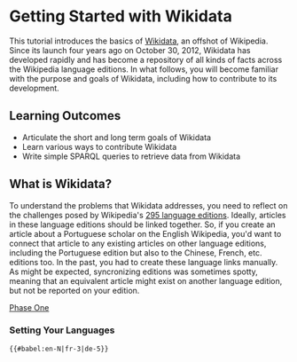 # Getting Started with Wikidata

This tutorial introduces the basics of [Wikidata](https://www.wikidata.org/wiki/Wikidata:Main_Page), an offshot of Wikipedia. Since its launch four years ago on October 30, 2012, Wikidata has developed rapidly and has become a repository of all kinds of facts across the Wikipedia language editions. In what follows, you will become familiar with the purpose and goals of Wikidata, including how to contribute to its development.

## Learning Outcomes

* Articulate the short and long term goals of Wikidata
* Learn various ways to contribute Wikidata
* Write simple SPARQL queries to retrieve data from Wikidata

## What is Wikidata?

To understand the problems that Wikidata addresses, you need to reflect on the challenges posed by Wikipedia's [295 language editions](https://en.wikipedia.org/wiki/List_of_Wikipedias). Ideally, articles in these language editions should be linked together. So, if you create an article about a Portuguese scholar on the English Wikipedia, you'd want to connect that article to any existing articles on other language editions, including the Portuguese edition but also to the Chinese, French, etc. editions too. In the past, you had to create these language links manually. As might be expected, syncronizing editions was sometimes spotty, meaning that an equivalent article might exist on another language edition, but not be reported on your edition. 

[Phase One](https://en.wikipedia.org/wiki/Wikidata#Phase_1) 


### Setting Your Languages

`{{#babel:en-N|fr-3|de-5}}`
